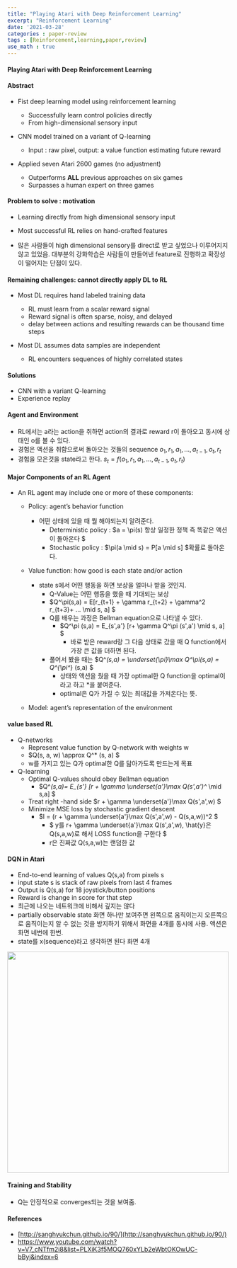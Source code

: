 ```yaml
---
title: "Playing Atari with Deep Reinforcement Learning"
excerpt: "Reinforcement Learning"
date: '2021-03-28'
categories : paper-review
tags : [Reinforcement,learning,paper,review]
use_math : true
---
```




#### Playing Atari with Deep Reinforcement Learning


#### Abstract

* Fist deep learning model using reinforcement learning
    * Successfully learn control policies directly
    * From high-dimensional sensory input

* CNN model trained on a variant of Q-learning
    * Input : raw pixel, output: a value function estimating future reward

* Applied seven Atari 2600 games (no adjustment)
    * Outperforms **ALL** previous approaches on six games
    * Surpasses a human expert on three games

#### Problem to solve : motivation

* Learning directly from high dimensional sensory input 

* Most successful RL relies on hand-crafted features

* 많은 사람들이 high dimensional sensory를 direct로 받고 싶었으나 이루어지지 않고 있었음. 대부분의 강화학습은 사람들이 만들어낸 feature로 진행하고
 확장성이 떨어지는 단점이 있다.


#### Remaining challenges: cannot directly apply DL to RL
* Most DL requires hand labeled training data
    * RL must learn from a scalar reward signal
    * Reward signal is often sparse, noisy, and delayed
    * delay between actions and resulting rewards can be thousand time steps

* Most DL assumes data samples are independent
    * RL encounters sequences of highly correlated states

#### Solutions
   * CNN with a variant Q-learning
   * Experience replay

#### Agent and Environment

* RL에서는 a라는 action을 취하면 action의 결과로 reward r이 돌아오고 동시에 상태인 o를 볼 수 있다.
* 경험은 액션을 취함으로써 돌아오는 것들의 sequence $o_1,r_1,a_1,...,a_{t-1},o_t,r_t$
* 경험을 모은것을 state라고 한다. $s_t = f(o_1,r_1,a_1, ...,a_{t-1},o_t,r_t)$

#### Major Components of an RL Agent

* An RL agent may include one or more of these components:
    * Policy: agent’s behavior function
        * 어떤 상태에 있을 때 뭘 해야되는지 알려준다.
            * Deterministic policy : $a = \pi(s) 항상 일정한 정책 즉 똑같은 액션이 돌아온다 $
            * Stochastic policy : $\pi(a \mid s) = P[a \mid s] $확률로 돌아온다. 
    * Value function: how good is each state and/or action
        * state s에서 어떤 행동을 하면 보상을 얼마나 받을 것인지.
            * Q-Value는 어떤 행동을 했을 때 기대되는 보상
            * $Q^\pi(s,a) = E[r_{t+1} + \gamma r_{t+2} + \gamma^2 r_{t+3}+ ... \mid s, a] $
            * Q를 배우는 과정은 Bellman equation으로 나타낼 수 있다.
                * $Q^\pi (s,a) = E_{s',a'} [r+ \gamma Q^\pi (s',a') \mid s, a] $
                    * 바로 받은 reward랑 그 다음 상태로 갔을 때 Q function에서 가장 큰 값을 더하면 된다.
            * 풀어서 봤을 때는 $Q^*(s,a) = \underset{\pi}\max Q^\pi(s,a) = Q^{\pi^*} (s,a) $
                * 상태와 액션을 줬을 때 가장 optimal한 Q function을 optimal이라고 하고 *을 붙여준다. 
                * optimal은 Q가 가질 수 있는 최대값을 가져온다는 뜻.
        
     * Model: agent’s representation of the environment

#### value based RL
   * Q-networks
       * Represent value function by Q-network with weights w
       * $Q(s, a, w) \approx Q^* (s, a) $
       * w를 가지고 있는 Q가 optimal한 Q를 닮아가도록 만드는게 목표
   * Q-learning
       * Optimal Q-values should obey Bellman equation
           * $Q^*(s,a)= E_{s'} [r + \gamma \underset{a'}\max Q(s',a')^* \mid s,a] $
       * Treat right -hand side $r + \gamma \underset{a'}\max Q(s',a',w) $     
       * Minimize MSE loss by stochastic gradient descent
           * $I =  (r + \gamma \underset{a'}\max Q(s',a',w) - Q(s,a,w))^2 $ 
               * $ y를 r+ \gamma \underset{a'}\max Q(s',a',w),  \hat{y}은 Q(s,a,w)로 해서 LOSS function을 구한다 $ 
               * r은 진짜값  Q(s,a,w)는 랜덤한 값
       

#### DQN in Atari

* End-to-end learning of values Q(s,a) from pixels s
* input state s is stack of raw pixels from last 4 frames
* Output is Q(s,a) for 18 joystick/button positions
* Reward is change in score for that step
* 최근에 나오는 네트워크에 비해서 깊지는 않다
* partially observable state 화면 하나만 보여주면 왼쪽으로 움직이는지 오른쪽으로 움직이는지 알 수 없는 것을 방지하기 위해서 화면을 4개를 동시에 사용. 액션은 화면 네번에 한번.
* state를 x(sequence)라고 생각하면 된다 화면 4개

<img src="http://sanghyukchun.github.io/images/post/90-5.png" width="500" height="500">

#### Training and Stability

* Q는 안정적으로 converges되는 것을 보여줌.



#### References

* [http://sanghyukchun.github.io/90/](http://sanghyukchun.github.io/90/)
* [ https://www.youtube.com/watch?v=V7_cNTfm2i8&list=PLXiK3f5MOQ760xYLb2eWbtOKOwUC-bByj&index=6
](https://www.youtube.com/watch?v=V7_cNTfm2i8&list=PLXiK3f5MOQ760xYLb2eWbtOKOwUC-bByj&index=6)



```python

```
